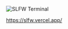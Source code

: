 ![SLFW Terminal](https://github.com/user-attachments/assets/d0477823-f05d-4951-b9ee-17147b802856)

https://slfw.vercel.app/
